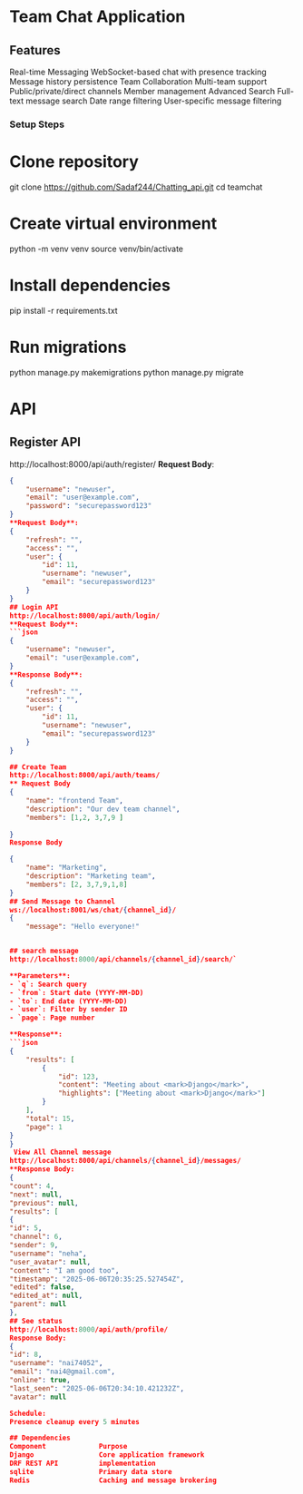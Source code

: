 # Team Chat Application 

## Features

Real-time Messaging
WebSocket-based chat with presence tracking
Message history persistence
Team Collaboration
Multi-team support
Public/private/direct channels
Member management
Advanced Search
Full-text message search
Date range filtering
User-specific message filtering

### Setup Steps

# Clone repository
git clone https://github.com/Sadaf244/Chatting_api.git
cd teamchat

# Create virtual environment
python -m venv venv
source venv/bin/activate  

# Install dependencies
pip install -r requirements.txt

# Run migrations
python manage.py makemigrations
python manage.py migrate

# API
## Register API
http://localhost:8000/api/auth/register/
**Request Body**:
```json
{
    "username": "newuser",
    "email": "user@example.com",
    "password": "securepassword123"
}
**Request Body**:
{
    "refresh": "",
    "access": "",
    "user": {
        "id": 11,
        "username": "newuser",
        "email": "securepassword123"
    }
}
## Login API
http://localhost:8000/api/auth/login/
**Request Body**:
```json
{
    "username": "newuser",
    "email": "user@example.com",
}
**Response Body**:
{
    "refresh": "",
    "access": "",
    "user": {
        "id": 11,
        "username": "newuser",
        "email": "securepassword123"
    }
}

## Create Team
http://localhost:8000/api/auth/teams/
** Request Body
{
    "name": "frontend Team",
    "description": "Our dev team channel",
    "members": [1,2, 3,7,9 ]
    
}
Response Body

{
    "name": "Marketing",
    "description": "Marketing team",
    "members": [2, 3,7,9,1,8]
}
## Send Message to Channel
ws://localhost:8001/ws/chat/{channel_id}/
{
    "message": "Hello everyone!"


## search message
http://localhost:8000/api/channels/{channel_id}/search/`

**Parameters**:
- `q`: Search query
- `from`: Start date (YYYY-MM-DD)
- `to`: End date (YYYY-MM-DD)
- `user`: Filter by sender ID
- `page`: Page number

**Response**:
```json
{
    "results": [
        {
            "id": 123,
            "content": "Meeting about <mark>Django</mark>",
            "highlights": ["Meeting about <mark>Django</mark>"]
        }
    ],
    "total": 15,
    "page": 1
}
}
 View All Channel message
http://localhost:8000/api/channels/{channel_id}/messages/
**Response Body:
{
"count": 4,
"next": null,
"previous": null,
"results": [
{
"id": 5,
"channel": 6,
"sender": 9,
"username": "neha",
"user_avatar": null,
"content": "I am good too",
"timestamp": "2025-06-06T20:35:25.527454Z",
"edited": false,
"edited_at": null,
"parent": null
},
## See status
http://localhost:8000/api/auth/profile/
Response Body:
{
"id": 8,
"username": "nai74052",
"email": "nai4@gmail.com",
"online": true,
"last_seen": "2025-06-06T20:34:10.421232Z",
"avatar": null

Schedule:
Presence cleanup every 5 minutes

## Dependencies
Component             Purpose
Django                Core application framework
DRF REST API          implementation
sqlite                Primary data store
Redis                 Caching and message brokering
